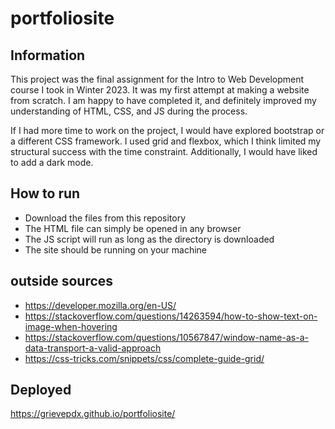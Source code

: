 # portfoliosite

## Information

This project was the final assignment for the Intro to Web Development course I took in Winter 2023. It was my first attempt at making a website from scratch. I am happy to have completed it, and definitely improved my understanding of HTML, CSS, and JS during the process.

If I had more time to work on the project, I would have explored bootstrap or a different CSS framework. I used grid and flexbox, which I think limited my structural success with the time constraint. Additionally, I would have liked to add a dark mode.

## How to run

- Download the files from this repository
- The HTML file can simply be opened in any browser
- The JS script will run as long as the directory is downloaded
- The site should be running on your machine

## outside sources

- https://developer.mozilla.org/en-US/
- https://stackoverflow.com/questions/14263594/how-to-show-text-on-image-when-hovering
- https://stackoverflow.com/questions/10567847/window-name-as-a-data-transport-a-valid-approach
- https://css-tricks.com/snippets/css/complete-guide-grid/

## Deployed

https://grievepdx.github.io/portfoliosite/
